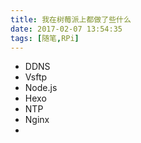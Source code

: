 ```yaml
---
title: 我在树莓派上都做了些什么
date: 2017-02-07 13:54:35
tags: [随笔,RPi]
---
```

* DDNS
* Vsftp
* Node.js
* Hexo
* NTP
* Nginx
* 
